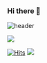 ### Hi there 👋

![header](https://capsule-render.vercel.app/api?type=waving&color=auto&height=300&section=header&text=Heavensbee%20Github&fontSize=90)

<a href="https://0heavensbee.tistory.com/" target="_blank"><img src="https://img.shields.io/badge/Tistory-535D6C?style=flat-square&logo=Tistory&logoColor=white"/></a>

[![Hits](https://hits.seeyoufarm.com/api/count/incr/badge.svg?url=https%3A%2F%2Fgithub.com%2FKwonBo%2Fhit-counter&count_bg=%23BA7FEB&title_bg=%239E9D9D&icon=&icon_color=%23DF2525&title=Visitors&edge_flat=true)](https://hits.seeyoufarm.com)
![](https://github-readme-stats.vercel.app/api?username=KwonBo&show_icons=true&theme=graywhite)
